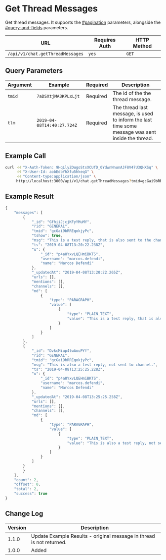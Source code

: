 # Get Thread Messages

Get thread messages. It supports the [#pagination](../../../#pagination "mention") parameters, alongside the [#query-and-fields](../../../#query-and-fields "mention") parameters.

| URL                              | Requires Auth | HTTP Method |
| -------------------------------- | ------------- | ----------- |
| `/api/v1/chat.getThreadMessages` | `yes`         | `GET`       |

## Query Parameters

| Argument | Example                    | Required | Description                                                                                       |
| -------- | -------------------------- | -------- | ------------------------------------------------------------------------------------------------- |
| `tmid`   | `7aDSXtjMA3KPLxLjt`        | Required | The id of the the thread message.                                                                 |
| `tlm`    | `2019-04-08T14:40:27.724Z` | Required | The thread last message, is used to inform the last time some message was sent inside the thread. |

## Example Call

```bash
curl -H "X-Auth-Token: 9HqLlyZOugoStsXCUfD_0YdwnNnunAJF8V47U3QHXSq" \
     -H "X-User-Id: aobEdbYhXfu5hkeqG" \
     -H "Content-type:application/json" \
     http://localhost:3000/api/v1/chat.getThreadMessages?tmid=gcGai9bRREqokjyPc&tlm=2019-04-08T13:25:25.258Z
```

## Example Result

```javascript
{
    "messages": [
        {
            "_id": "GfhiiJjcjKFyYMuMY",
            "rid": "GENERAL",
            "tmid": "gcGai9bRREqokjyPc",
            "tshow": true,
            "msg": "This is a test reply, that is also sent to the channel!",
            "ts": "2019-04-08T13:20:22.238Z",
            "u": {
                "_id": "p4a8YxvLQEHmiBKTS",
                "username": "marcos.defendi",
                "name": "Marcos Defendi"
            },
            "_updatedAt": "2019-04-08T13:20:22.265Z",
            "urls": [],
            "mentions": [],
            "channels": [],
            "md": [
                {
                    "type": "PARAGRAPH",
                    "value": [
                        {
                            "type": "PLAIN_TEXT",
                            "value": "This is a test reply, that is also sent to the channel!"
                        }
                    ]
                }
            ]
        },
        {
            "_id": "DvkcMiup4twAouPYf",
            "rid": "GENERAL",
            "tmid": "gcGai9bRREqokjyPc",
            "msg": "This is also a test reply, not sent to channel.",
            "ts": "2019-04-08T13:25:25.228Z",
            "u": {
                "_id": "p4a8YxvLQEHmiBKTS",
                "username": "marcos.defendi",
                "name": "Marcos Defendi"
            },
            "_updatedAt": "2019-04-08T13:25:25.258Z",
            "urls": [],
            "mentions": [],
            "channels": [],
            "md": [
                {
                    "type": "PARAGRAPH",
                    "value": [
                        {
                            "type": "PLAIN_TEXT",
                            "value": "This is also a test reply, not sent to channel."
                        }
                    ]
                }
            ]
        }
        }
    ],
    "count": 2,
    "offset": 0,
    "total": 2,
    "success": true
}
```

## Change Log

| Version | Description                                                          |
| ------- | -------------------------------------------------------------------- |
| 1.1.0   | Update Example Results - original message in thread is not returned. |
| 1.0.0   | Added                                                                |
